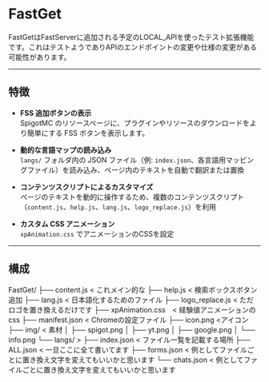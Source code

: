 # FastGet

FastGetはFastServerに追加される予定のLOCAL_APIを使ったテスト拡張機能です。これはテストようでありAPIのエンドポイントの変更や仕様の変更がある可能性があります。

---

## 特徴

- **FSS 追加ボタンの表示**  
  SpigotMC のリソースページに、プラグインやリソースのダウンロードをより簡単にする FSS ボタンを表示します。

- **動的な言語マップの読み込み**  
  `langs/` フォルダ内の JSON ファイル（例: `index.json`、各言語用マッピングファイル）を読み込み、ページ内のテキストを自動で翻訳または置換

- **コンテンツスクリプトによるカスタマイズ**  
  ページのテキストを動的に操作するため、複数のコンテンツスクリプト（`content.js`、`help.js`、`lang.js`、`logo_replace.js`）を利用

- **カスタム CSS アニメーション**  
  `xpAnimation.css` でアニメーションのCSSを設定

---

## 構成

   FastGet/
├── content.js < これメイン的な
├── help.js < 検索ボックスボタン追加
├── lang.js < 日本語化するためのファイル
├── logo_replace.js < ただロゴを置き換えるだけです
├── xpAnimation.css　< 経験値アニメーションのcss
├── manifest.json < Chromeの設定ファイル
├── icon.png <アイコン
├── img/ < 素材
│   ├── spigot.png
│   ├── yt.png
│   ├── google.png
│   └── info.png
└── langs/ >
    ├── index.json < ファイル一覧を記載する場所
    ├── ALL.json < 一旦ここに全て書いてます
    ├── forms.json < 例としてファイルごとに置き換え文字を変えてもいいかと思います
    └── chats.json < 例としてファイルごとに置き換え文字を変えてもいいかと思います
